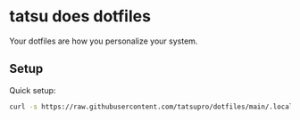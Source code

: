 # tatsu does dotfiles

Your dotfiles are how you personalize your system.

## Setup

Quick setup:

```sh
curl -s https://raw.githubusercontent.com/tatsupro/dotfiles/main/.local/scripts/setup.sh | sh
```
